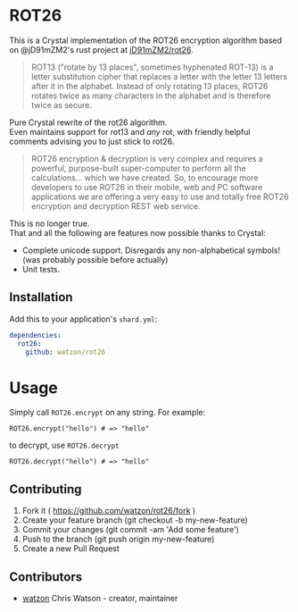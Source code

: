 # ROT26

This is a Crystal implementation of the ROT26 encryption algorithm based on @jD91mZM2's rust project at [jD91mZM2/rot26](https://github.com/jD91mZM2/rot26).

> ROT13 ("rotate by 13 places", sometimes hyphenated ROT-13) is a letter substitution cipher that replaces a letter with the letter 13 letters after it in the alphabet.
> Instead of only rotating 13 places, ROT26 rotates twice as many characters in the alphabet and is therefore twice as secure.

Pure Crystal rewrite of the rot26 algorithm.  
Even maintains support for rot13 and *any* rot, with friendly helpful comments advising you to just stick to rot26.

> ROT26 encryption & decryption is very complex and requires a powerful, purpose-built super-computer to perform all the calculations... which we have created.
> So, to encourage more developers to use ROT26 in their mobile, web and PC software applications we are offering a very easy to use and totally free ROT26 encryption and decryption REST web service.

This is no longer true.  
That and all the following are features now possible thanks to Crystal:

 - Complete unicode support. Disregards any non-alphabetical symbols! (was probably possible before actually)
 - Unit tests.

## Installation

Add this to your application's `shard.yml`:

```yaml
dependencies:
  rot26:
    github: watzon/rot26
```

# Usage

Simply call `ROT26.encrypt` on any string. For example:

```Crystal
ROT26.encrypt("hello") # => "hello"
```

to decrypt, use `ROT26.decrypt`

```Crystal
ROT26.decrypt("hello") # => "hello"
```

## Contributing

1. Fork it ( https://github.com/watzon/rot26/fork )
2. Create your feature branch (git checkout -b my-new-feature)
3. Commit your changes (git commit -am 'Add some feature')
4. Push to the branch (git push origin my-new-feature)
5. Create a new Pull Request

## Contributors

- [watzon](https://github.com/watzon) Chris Watson - creator, maintainer
